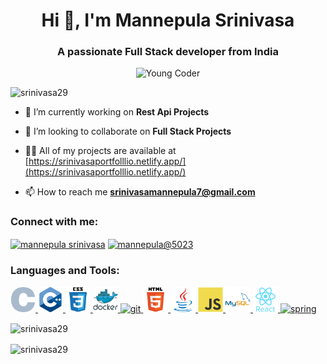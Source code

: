 <h1 align="center">Hi 👋, I'm Mannepula Srinivasa</h1>
<h3 align="center">A passionate Full Stack developer from India</h3>
<p align="center">
  <img src="https://cdn.dribbble.com/users/730703/screenshots/6581243/avento.gif" alt="Young Coder" width="300" />
</p>

<p align="left"> <img src="https://komarev.com/ghpvc/?username=srinivasa29&label=Profile%20views&color=0e75b6&style=flat" alt="srinivasa29" /> </p>

- 🔭 I’m currently working on **Rest Api Projects**

- 👯 I’m looking to collaborate on **Full Stack Projects**

- 👨‍💻 All of my projects are available at [https://srinivasaportfolllio.netlify.app/](https://srinivasaportfolllio.netlify.app/)

- 📫 How to reach me **srinivasamannepula7@gmail.com**

<h3 align="left">Connect with me:</h3>
<p align="left">
<a href="https://linkedin.com/in/mannepula srinivasa" target="blank"><img align="center" src="https://raw.githubusercontent.com/rahuldkjain/github-profile-readme-generator/master/src/images/icons/Social/linked-in-alt.svg" alt="mannepula srinivasa" height="30" width="40" /></a>
<a href="https://www.leetcode.com/mannepula@5023" target="blank"><img align="center" src="https://raw.githubusercontent.com/rahuldkjain/github-profile-readme-generator/master/src/images/icons/Social/leet-code.svg" alt="mannepula@5023" height="30" width="40" /></a>
</p>

<h3 align="left">Languages and Tools:</h3>
<p align="left"> <a href="https://www.cprogramming.com/" target="_blank" rel="noreferrer"> <img src="https://raw.githubusercontent.com/devicons/devicon/master/icons/c/c-original.svg" alt="c" width="40" height="40"/> </a> <a href="https://www.w3schools.com/cpp/" target="_blank" rel="noreferrer"> <img src="https://raw.githubusercontent.com/devicons/devicon/master/icons/cplusplus/cplusplus-original.svg" alt="cplusplus" width="40" height="40"/> </a> <a href="https://www.w3schools.com/css/" target="_blank" rel="noreferrer"> <img src="https://raw.githubusercontent.com/devicons/devicon/master/icons/css3/css3-original-wordmark.svg" alt="css3" width="40" height="40"/> </a> <a href="https://www.docker.com/" target="_blank" rel="noreferrer"> <img src="https://raw.githubusercontent.com/devicons/devicon/master/icons/docker/docker-original-wordmark.svg" alt="docker" width="40" height="40"/> </a> <a href="https://git-scm.com/" target="_blank" rel="noreferrer"> <img src="https://www.vectorlogo.zone/logos/git-scm/git-scm-icon.svg" alt="git" width="40" height="40"/> </a> <a href="https://www.w3.org/html/" target="_blank" rel="noreferrer"> <img src="https://raw.githubusercontent.com/devicons/devicon/master/icons/html5/html5-original-wordmark.svg" alt="html5" width="40" height="40"/> </a> <a href="https://www.java.com" target="_blank" rel="noreferrer"> <img src="https://raw.githubusercontent.com/devicons/devicon/master/icons/java/java-original.svg" alt="java" width="40" height="40"/> </a> <a href="https://developer.mozilla.org/en-US/docs/Web/JavaScript" target="_blank" rel="noreferrer"> <img src="https://raw.githubusercontent.com/devicons/devicon/master/icons/javascript/javascript-original.svg" alt="javascript" width="40" height="40"/> </a> <a href="https://www.mysql.com/" target="_blank" rel="noreferrer"> <img src="https://raw.githubusercontent.com/devicons/devicon/master/icons/mysql/mysql-original-wordmark.svg" alt="mysql" width="40" height="40"/> </a> <a href="https://reactjs.org/" target="_blank" rel="noreferrer"> <img src="https://raw.githubusercontent.com/devicons/devicon/master/icons/react/react-original-wordmark.svg" alt="react" width="40" height="40"/> </a> <a href="https://spring.io/" target="_blank" rel="noreferrer"> <img src="https://www.vectorlogo.zone/logos/springio/springio-icon.svg" alt="spring" width="40" height="40"/> </a> </p>

<p><img align="center" src="https://github-readme-stats.vercel.app/api/top-langs?username=srinivasa29&show_icons=true&locale=en&layout=compact" alt="srinivasa29" /></p>

<p><img align="center" src="https://github-readme-streak-stats.herokuapp.com/?user=srinivasa29&" alt="srinivasa29" /></p>
